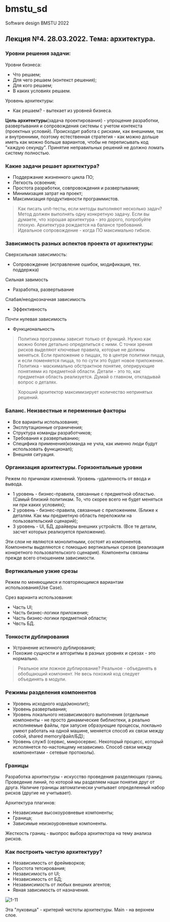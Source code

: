 # bmstu_sd

Software design BMSTU 2022

## Лекция №4. 28.03.2022. Тема: архитектура.

### Уровни решения задачи:

Уровни бизнеса:
* Что решаем;
* Для чего решаем (контекст решения);
* Для кого решаем;
* В каких условиях решаем.

Уровень архитектуры:
* Как решаем? - вытекает из уровней бизнеса.

**Цель архитектуры**(задача проектирования) - упрощение разработки, развертывания и сопровождения системы с учетом контекста (проектных условий).
Происходит работа с рисками, как внешними, так и внутренними, поэтому естественная стратегия - как можно дольше иметь как можно больше вариантов, чтобы не переписывать код "каждую секунду". Принятие неправильных решений не должно ломать систему полностью.

### Какие задачи решает архитектура?

* Поддержание жизненного цикла ПО;
* Легкость освоения;
* Простота разработки, совпровождения и развертывания;
* Минимизация затрат на проект;
* Максимизация продуктивности программистов.

> Как писать unit-тесты, если методы выполняют несколько задач? Метод должен выполнять одну конкретную задачу.
> Если вы думаете, что хорошая архитектура - это дорого, попробуйте плохую.
> Архитектура рождается на балансе требований.
> Идеальное сопровождение - когда ПО максимально гибкое.

### Зависимость разных аспектов проекта от архитектуры:

Сверхсильная зависимость:
* Сопровождение (исправление ошибок, модификация, тех. поддержка)

Сильная завимость
* Разработка, развертывание

Слабая/неоднозначная зависимость
* Эффективность

Почти нулевая зависимость
* Функциональность

> Политика программы зависит только от функций. Нужно как можно более детально определиться с ними. С точки зрения рисков выделяют ключевые правила, которые не должны меняться. Если приложение о пиццах, то в центре политики пицца, и если поменяется пицца, то по сути это будет новое приложение. Политика - маскимально обстрактное понятие, оперирующие понятиями из предметной области. Детали - это то, как предметная область реализуется. Думай о главном, откладывай вопрос о деталях.

> Хороший архитектор максимизирует количество непринятых решений.

### Баланс. Неизвестные и переменные факторы

* Все варианты использования;
* Эксплутационные ограничения;
* Структура команды разработчиков;
* Требования к развертыванию;
* Специфика применения(команда не учла, как именно люди будут использовать функционал);
* Внешняя ситуация.

### Организация архитектуры. Горизонтальные уровни

Режем по причинам изменений. Уровень -удаленность от ввода и вывода.

* 1 уровень - бизнес-правила, связанные с предметной областью. (Самый близкий политикам. То, что скорее всего не будет меняться ни при каких условиях);
* 2 уровень - бизнес-правила, связанные с приложением. (Ближе к деталям. Как мы предметную область переложили на пользовательский сценарий);
* 3 уровень - UI, БД, драйверы внешних устройств. (Все те детали, засчет которых реализуется приложение).

Эти слои не являются монолитными, состоят из компонентов. Компоненты выделяются с помощью вертикальных срезов (реализация конкретного пользовательского сценария). Компоненты связаны прежде всего отношением зависимости. 

### Вертикальные узкие срезы

Режем по меняющимся и повторяющимся вариантам использования(Use Case).

Срез варианта использования:
* Часть UI;
* Часть бизнес-логики приложения;
* Часть бизнес-логики предметной области;
* Чвсть БД.

### Тонкости дублирования

* Устранение истинного дублирования;
* Похожие сущности и алгоритмы в разных уровнях и срезах - это нормально.

> Реальное или ложное дублирование? Реальное - объединять в обобщающий компонент. Не весь похожий код следует объединять в модули.

### Режимы разделения компонентов

* Уровень исходного кода(монолит);
* Уровень развертывания;
* Уровень локального независимового выполнения (отдельные компоненты - не просто динамические библиотеки, а реально исполняемые файлы, при запуске образующие процессы, локлаьно умеют работать на одной машине, меняется способ их связи между собой, shared memory/файл/БД);
* Уровень служб (сервис, микросервис. Некоторый процесс, который исполянется по-настоящему независимо. Способ связи между компонентами - сетевые протоколы).

### Границы

Разработка архитектуры - искусство проведения разделяющих границ. Проведение линий, по которой мы разделяем наши понятия друг от друга. Наличие границы автоматически учитывает определенный набор рисков (другие не учитывает).

Архитектура плагинов:

* Независимые высокоуровневые компоненты;
* Граница;
* Зависимые неизкоуровневые компоненты.

Жесткость границ - выопрос выбора архитектора на тему анализа рисков.

### Как построить чистую архитектуру?

* Независимость от фреймворков;
* Простота тетсирования;
* Независимость от UI;
* Независимость от БД;
* Незавиисимость от любых внешних агентов;
* Явная зависимость от назначения.

![1-11](https://user-images.githubusercontent.com/60873270/160412429-80e2cdd5-a7e6-448a-9eaa-c9a876055ef3.png)

Эта "луковица" - критерий чистоты архитектуры. Main - на верхнем слое.
